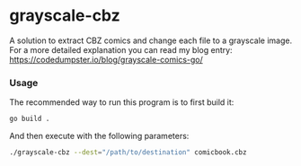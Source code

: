 # grayscale-cbz
A solution to extract CBZ comics and change each file to a grayscale image.
For a more detailed explanation you can read my blog entry: https://codedumpster.io/blog/grayscale-comics-go/

### Usage
The recommended way to run this program is to first build it:
```bash
go build .
```
And then execute with the following parameters:
```bash
./grayscale-cbz --dest="/path/to/destination" comicbook.cbz
```
